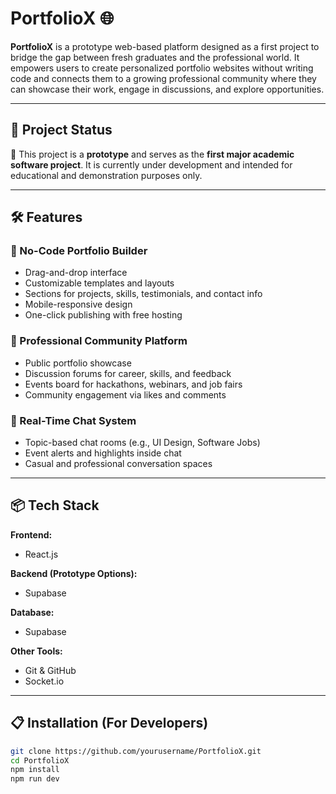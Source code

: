 # PortfolioX 🌐

**PortfolioX** is a prototype web-based platform designed as a first project to bridge the gap between fresh graduates and the professional world. It empowers users to create personalized portfolio websites without writing code and connects them to a growing professional community where they can showcase their work, engage in discussions, and explore opportunities.

---

## 🚀 Project Status

🧪 This project is a **prototype** and serves as the **first major academic software project**. It is currently under development and intended for educational and demonstration purposes only.

---

## 🛠️ Features

### 🎨 No-Code Portfolio Builder
- Drag-and-drop interface
- Customizable templates and layouts
- Sections for projects, skills, testimonials, and contact info
- Mobile-responsive design
- One-click publishing with free hosting

### 👥 Professional Community Platform
- Public portfolio showcase
- Discussion forums for career, skills, and feedback
- Events board for hackathons, webinars, and job fairs
- Community engagement via likes and comments

### 💬 Real-Time Chat System
- Topic-based chat rooms (e.g., UI Design, Software Jobs)
- Event alerts and highlights inside chat
- Casual and professional conversation spaces

---

## 📦 Tech Stack

**Frontend:**
- React.js

**Backend (Prototype Options):**
- Supabase

**Database:**
- Supabase

**Other Tools:**
- Git & GitHub
- Socket.io

---

## 📋 Installation (For Developers)

```bash
git clone https://github.com/yourusername/PortfolioX.git
cd PortfolioX
npm install
npm run dev
